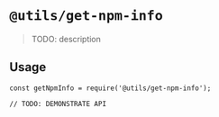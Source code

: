 # `@utils/get-npm-info`

> TODO: description

## Usage

```
const getNpmInfo = require('@utils/get-npm-info');

// TODO: DEMONSTRATE API
```
